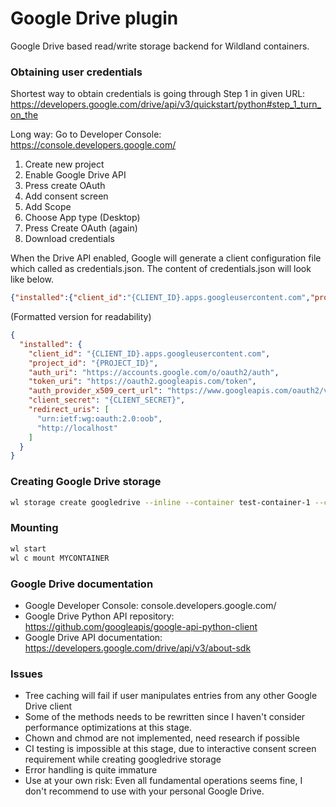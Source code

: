 # Google Drive plugin

Google Drive based read/write storage backend for Wildland containers. 

### Obtaining user credentials

Shortest way to obtain credentials is going through Step 1 in given URL: https://developers.google.com/drive/api/v3/quickstart/python#step_1_turn_on_the


Long way:
Go to Developer Console: https://console.developers.google.com/

1. Create new project
2. Enable Google Drive API
3. Press create OAuth
4. Add consent screen
5. Add Scope
6. Choose App type (Desktop)
7. Press Create OAuth (again)
8. Download credentials

When the Drive API enabled, Google will generate a client configuration file which called as credentials.json.
The content of credentials.json will look like below.

```json
{"installed":{"client_id":"{CLIENT_ID}.apps.googleusercontent.com","project_id":"{PROJECT_ID}","auth_uri":"https://accounts.google.com/o/oauth2/auth","token_uri":"https://oauth2.googleapis.com/token","auth_provider_x509_cert_url":"https://www.googleapis.com/oauth2/v1/certs","client_secret":"{CLIENT_SECRET}","redirect_uris":["urn:ietf:wg:oauth:2.0:oob","http://localhost"]}}
```
(Formatted version for readability)
```json
{
  "installed": {
    "client_id": "{CLIENT_ID}.apps.googleusercontent.com",
    "project_id": "{PROJECT_ID}",
    "auth_uri": "https://accounts.google.com/o/oauth2/auth",
    "token_uri": "https://oauth2.googleapis.com/token",
    "auth_provider_x509_cert_url": "https://www.googleapis.com/oauth2/v1/certs",
    "client_secret": "{CLIENT_SECRET}",
    "redirect_uris": [
      "urn:ietf:wg:oauth:2.0:oob",
      "http://localhost"
    ]
  }
}
```

### Creating Google Drive storage

```bash
wl storage create googledrive --inline --container test-container-1 --credentials 'CONTENT_OF_CLIENT_CONFIG_JSON'
```

### Mounting

```bash
wl start
wl c mount MYCONTAINER
```

### Google Drive documentation

* Google Developer Console: console.developers.google.com/
* Google Drive Python API repository: https://github.com/googleapis/google-api-python-client
* Google Drive API documentation: https://developers.google.com/drive/api/v3/about-sdk

### Issues

* Tree caching will fail if user manipulates entries from any other Google Drive client
* Some of the methods needs to be rewritten since I haven't consider performance optimizations at this stage.
* Chown and chmod are not implemented, need research if possible
* CI testing is impossible at this stage, due to interactive consent screen requirement while creating googledrive storage
* Error handling is quite immature
* Use at your own risk: Even all fundamental operations seems fine, I don't recommend to use with your personal Google Drive.

